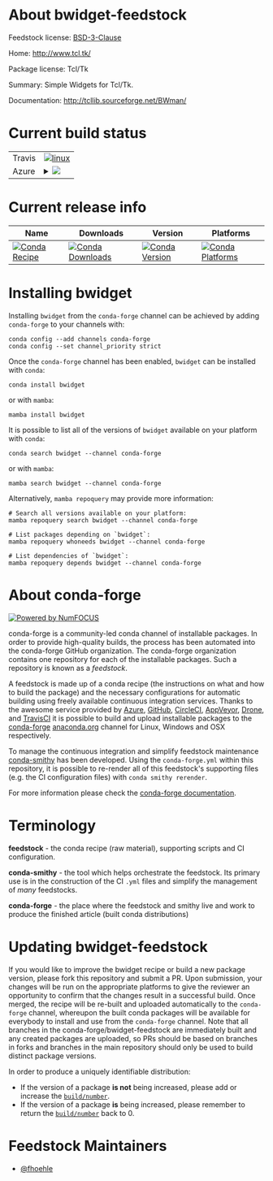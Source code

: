 About bwidget-feedstock
=======================

Feedstock license: [BSD-3-Clause](https://github.com/conda-forge/bwidget-feedstock/blob/main/LICENSE.txt)

Home: http://www.tcl.tk/

Package license: Tcl/Tk

Summary: Simple Widgets for Tcl/Tk.

Documentation: http://tcllib.sourceforge.net/BWman/

Current build status
====================


<table><tr>
    <td>Travis</td>
    <td>
      <a href="https://app.travis-ci.com/conda-forge/bwidget-feedstock">
        <img alt="linux" src="https://img.shields.io/travis/com/conda-forge/bwidget-feedstock/main.svg?label=Linux">
      </a>
    </td>
  </tr>
    
  <tr>
    <td>Azure</td>
    <td>
      <details>
        <summary>
          <a href="https://dev.azure.com/conda-forge/feedstock-builds/_build/latest?definitionId=7134&branchName=main">
            <img src="https://dev.azure.com/conda-forge/feedstock-builds/_apis/build/status/bwidget-feedstock?branchName=main">
          </a>
        </summary>
        <table>
          <thead><tr><th>Variant</th><th>Status</th></tr></thead>
          <tbody><tr>
              <td>linux_64</td>
              <td>
                <a href="https://dev.azure.com/conda-forge/feedstock-builds/_build/latest?definitionId=7134&branchName=main">
                  <img src="https://dev.azure.com/conda-forge/feedstock-builds/_apis/build/status/bwidget-feedstock?branchName=main&jobName=linux&configuration=linux%20linux_64_" alt="variant">
                </a>
              </td>
            </tr><tr>
              <td>linux_aarch64</td>
              <td>
                <a href="https://dev.azure.com/conda-forge/feedstock-builds/_build/latest?definitionId=7134&branchName=main">
                  <img src="https://dev.azure.com/conda-forge/feedstock-builds/_apis/build/status/bwidget-feedstock?branchName=main&jobName=linux&configuration=linux%20linux_aarch64_" alt="variant">
                </a>
              </td>
            </tr><tr>
              <td>linux_ppc64le</td>
              <td>
                <a href="https://dev.azure.com/conda-forge/feedstock-builds/_build/latest?definitionId=7134&branchName=main">
                  <img src="https://dev.azure.com/conda-forge/feedstock-builds/_apis/build/status/bwidget-feedstock?branchName=main&jobName=linux&configuration=linux%20linux_ppc64le_" alt="variant">
                </a>
              </td>
            </tr><tr>
              <td>osx_64</td>
              <td>
                <a href="https://dev.azure.com/conda-forge/feedstock-builds/_build/latest?definitionId=7134&branchName=main">
                  <img src="https://dev.azure.com/conda-forge/feedstock-builds/_apis/build/status/bwidget-feedstock?branchName=main&jobName=osx&configuration=osx%20osx_64_" alt="variant">
                </a>
              </td>
            </tr><tr>
              <td>osx_arm64</td>
              <td>
                <a href="https://dev.azure.com/conda-forge/feedstock-builds/_build/latest?definitionId=7134&branchName=main">
                  <img src="https://dev.azure.com/conda-forge/feedstock-builds/_apis/build/status/bwidget-feedstock?branchName=main&jobName=osx&configuration=osx%20osx_arm64_" alt="variant">
                </a>
              </td>
            </tr><tr>
              <td>win_64</td>
              <td>
                <a href="https://dev.azure.com/conda-forge/feedstock-builds/_build/latest?definitionId=7134&branchName=main">
                  <img src="https://dev.azure.com/conda-forge/feedstock-builds/_apis/build/status/bwidget-feedstock?branchName=main&jobName=win&configuration=win%20win_64_" alt="variant">
                </a>
              </td>
            </tr>
          </tbody>
        </table>
      </details>
    </td>
  </tr>
</table>

Current release info
====================

| Name | Downloads | Version | Platforms |
| --- | --- | --- | --- |
| [![Conda Recipe](https://img.shields.io/badge/recipe-bwidget-green.svg)](https://anaconda.org/conda-forge/bwidget) | [![Conda Downloads](https://img.shields.io/conda/dn/conda-forge/bwidget.svg)](https://anaconda.org/conda-forge/bwidget) | [![Conda Version](https://img.shields.io/conda/vn/conda-forge/bwidget.svg)](https://anaconda.org/conda-forge/bwidget) | [![Conda Platforms](https://img.shields.io/conda/pn/conda-forge/bwidget.svg)](https://anaconda.org/conda-forge/bwidget) |

Installing bwidget
==================

Installing `bwidget` from the `conda-forge` channel can be achieved by adding `conda-forge` to your channels with:

```
conda config --add channels conda-forge
conda config --set channel_priority strict
```

Once the `conda-forge` channel has been enabled, `bwidget` can be installed with `conda`:

```
conda install bwidget
```

or with `mamba`:

```
mamba install bwidget
```

It is possible to list all of the versions of `bwidget` available on your platform with `conda`:

```
conda search bwidget --channel conda-forge
```

or with `mamba`:

```
mamba search bwidget --channel conda-forge
```

Alternatively, `mamba repoquery` may provide more information:

```
# Search all versions available on your platform:
mamba repoquery search bwidget --channel conda-forge

# List packages depending on `bwidget`:
mamba repoquery whoneeds bwidget --channel conda-forge

# List dependencies of `bwidget`:
mamba repoquery depends bwidget --channel conda-forge
```


About conda-forge
=================

[![Powered by
NumFOCUS](https://img.shields.io/badge/powered%20by-NumFOCUS-orange.svg?style=flat&colorA=E1523D&colorB=007D8A)](https://numfocus.org)

conda-forge is a community-led conda channel of installable packages.
In order to provide high-quality builds, the process has been automated into the
conda-forge GitHub organization. The conda-forge organization contains one repository
for each of the installable packages. Such a repository is known as a *feedstock*.

A feedstock is made up of a conda recipe (the instructions on what and how to build
the package) and the necessary configurations for automatic building using freely
available continuous integration services. Thanks to the awesome service provided by
[Azure](https://azure.microsoft.com/en-us/services/devops/), [GitHub](https://github.com/),
[CircleCI](https://circleci.com/), [AppVeyor](https://www.appveyor.com/),
[Drone](https://cloud.drone.io/welcome), and [TravisCI](https://travis-ci.com/)
it is possible to build and upload installable packages to the
[conda-forge](https://anaconda.org/conda-forge) [anaconda.org](https://anaconda.org/)
channel for Linux, Windows and OSX respectively.

To manage the continuous integration and simplify feedstock maintenance
[conda-smithy](https://github.com/conda-forge/conda-smithy) has been developed.
Using the ``conda-forge.yml`` within this repository, it is possible to re-render all of
this feedstock's supporting files (e.g. the CI configuration files) with ``conda smithy rerender``.

For more information please check the [conda-forge documentation](https://conda-forge.org/docs/).

Terminology
===========

**feedstock** - the conda recipe (raw material), supporting scripts and CI configuration.

**conda-smithy** - the tool which helps orchestrate the feedstock.
                   Its primary use is in the construction of the CI ``.yml`` files
                   and simplify the management of *many* feedstocks.

**conda-forge** - the place where the feedstock and smithy live and work to
                  produce the finished article (built conda distributions)


Updating bwidget-feedstock
==========================

If you would like to improve the bwidget recipe or build a new
package version, please fork this repository and submit a PR. Upon submission,
your changes will be run on the appropriate platforms to give the reviewer an
opportunity to confirm that the changes result in a successful build. Once
merged, the recipe will be re-built and uploaded automatically to the
`conda-forge` channel, whereupon the built conda packages will be available for
everybody to install and use from the `conda-forge` channel.
Note that all branches in the conda-forge/bwidget-feedstock are
immediately built and any created packages are uploaded, so PRs should be based
on branches in forks and branches in the main repository should only be used to
build distinct package versions.

In order to produce a uniquely identifiable distribution:
 * If the version of a package **is not** being increased, please add or increase
   the [``build/number``](https://docs.conda.io/projects/conda-build/en/latest/resources/define-metadata.html#build-number-and-string).
 * If the version of a package **is** being increased, please remember to return
   the [``build/number``](https://docs.conda.io/projects/conda-build/en/latest/resources/define-metadata.html#build-number-and-string)
   back to 0.

Feedstock Maintainers
=====================

* [@fhoehle](https://github.com/fhoehle/)

